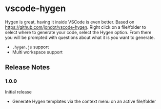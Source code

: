 # vscode-hygen

Hygen is great, having it inside VSCode is even better. Based on https://github.com/jondot/vscode-hygen.
Right click on a file/folder to select where to generate your code, select the Hygen option.
From there you will be prompted with questions about what it is you want to generate.

 - `.hygen.js` support
 - Multi workspace support

## Release Notes
### 1.0.0

Initial release
 - Generate Hygen templates via the context menu on an active file/folder

